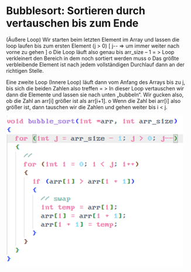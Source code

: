 # Bubblesort: Sortieren durch vertauschen bis zum Ende

(Äußere Loop) Wir starten beim letzten Element im Array und lassen die loop laufen bis zum ersten Element (j > 0) [ j-- => um immer weiter nach vorne zu gehen ]
o Die Loop läuft also genau bis arr_size – 1
= > Loop verkleinert den Bereich in dem noch sortiert werden muss
o Das größte verbleibende Element ist nach jedem vollständigen Durchlauf dann an der richtigen Stelle.

Eine zweite Loop (Innere Loop) läuft dann vom Anfang des Arrays bis zu j, bis sich die beiden Zahlen also treffen
= > In dieser Loop vertauschen wir dann die Elemente und lassen sie nach unten „bubbeln“. Wir gucken also, ob die Zahl an arr[i] größer ist als arr[i+1].
o Wenn die Zahl bei arr[i] also größer ist, dann tauschen wir die Zahlen und gehen weiter bis i < j.

![Bubble Sort Algorithm](./imgs/bubblesort.png)

